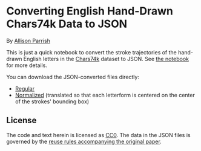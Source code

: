 # Converting English Hand-Drawn Chars74k Data to JSON

By [Allison Parrish](http://www.decontextualize.com/)

This is just a quick notebook to convert the stroke trajectories of the
hand-drawn English letters in the
[Chars74k](http://www.ee.surrey.ac.uk/CVSSP/demos/chars74k/) dataset to JSON.
See [the notebook](chars74k-json-dump.ipynb) for more details.

You can download the JSON-converted files directly:

* [Regular](https://github.com/aparrish/chars74k-json-dump/raw/master/char74k.json)
* [Normalized](https://github.com/aparrish/chars74k-json-dump/raw/master/char74k-normalized.json)
  (translated so that each letterform is centered on the center of the strokes'
  bounding box)

## License

The code and text herein is licensed as
[CC0](https://creativecommons.org/share-your-work/public-domain/cc0/). The data
in the JSON files is governed by the [reuse rules accompanying the original
paper](http://www.ee.surrey.ac.uk/CVSSP/demos/chars74k/).

